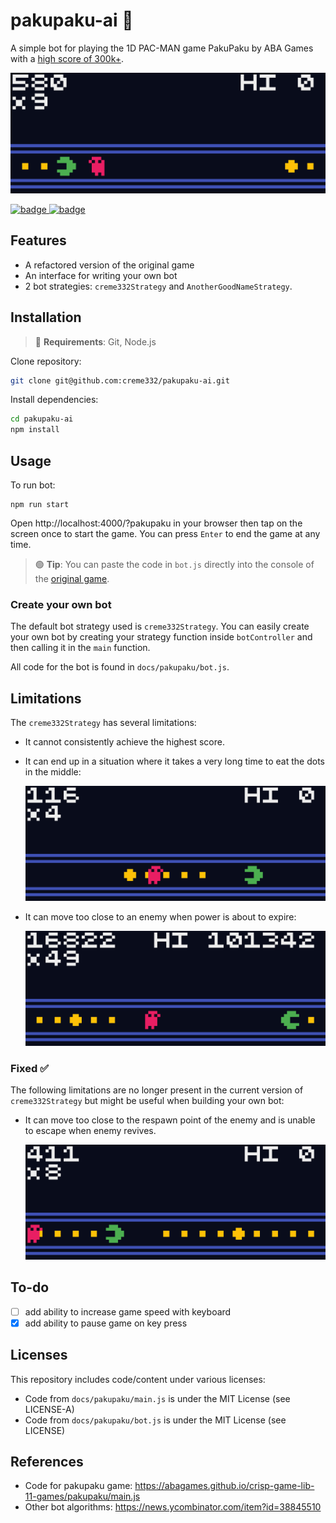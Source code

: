 # pakupaku-ai 👾
A simple bot for playing the 1D PAC-MAN game PakuPaku by ABA Games with a [high score of 300k+](./assets/best-score.gif).

![AI GIF](./assets/sample-ai.gif)

[![badge](https://img.shields.io/badge/AI%20Live%20Preview-000?style=for-the-badge&logo=probot&logoColor=%#00B0D8)
](https://creme332.github.io/pakupaku-ai/?pakupaku)
[![badge](https://img.shields.io/badge/Original%20Game-000?style=for-the-badge&logo=googleplay&logoColor=%#00B0D8)
](https://abagames.github.io/crisp-game-lib-11-games/?pakupaku)

## Features

- A refactored version of the original game
- An interface for writing your own bot
- 2 bot strategies: `creme332Strategy` and `AnotherGoodNameStrategy`.

## Installation
> 🔴 **Requirements**: Git, Node.js 

Clone repository:
```bash
git clone git@github.com:creme332/pakupaku-ai.git
```

Install dependencies:
```bash
cd pakupaku-ai
npm install
```

## Usage

To run bot:
```
npm run start
```

Open http://localhost:4000/?pakupaku in your browser then tap on the screen once to start the game. You can press `Enter` to end the game at any time.

> 🟢 **Tip**: You can paste the code in `bot.js` directly into the console of the [original game](https://abagames.github.io/crisp-game-lib-11-games/?pakupaku).
> 
### Create your own bot

The default bot strategy used is `creme332Strategy`. You can easily create your own bot by creating your strategy function inside `botController` and then calling it in the `main` function.

All code for the bot is found in `docs/pakupaku/bot.js`. 

## Limitations
The `creme332Strategy` has several limitations:
- It cannot consistently achieve the highest score.
- It can end up in a situation where it takes a very long time to eat the dots in the middle:

    ![bot taking a long time to eat middle dot](./assets/slow-to-eat-middle.gif)

- It can move too close to an enemy when power is about to expire:

    ![bot moving too close to enemy when power is about to expire](./assets/too-close-to-enemy.gif)

### Fixed ✅
The following limitations are no longer present in the current version of `creme332Strategy` but might be useful when building your own bot:

- It can move too close to the respawn point of the enemy and is unable to escape when enemy revives. 
  
    ![bot moving too close to respawn point of enemy](./assets/too-close-to-respawn.gif)

## To-do
- [ ] add ability to increase game speed with keyboard
- [x] add ability to pause game on key press

## Licenses

This repository includes code/content under various licenses:
- Code from `docs/pakupaku/main.js` is under the MIT License (see LICENSE-A)
- Code from `docs/pakupaku/bot.js` is under the MIT License (see LICENSE)

## References
- Code for pakupaku game: https://abagames.github.io/crisp-game-lib-11-games/pakupaku/main.js
- Other bot algorithms: https://news.ycombinator.com/item?id=38845510


